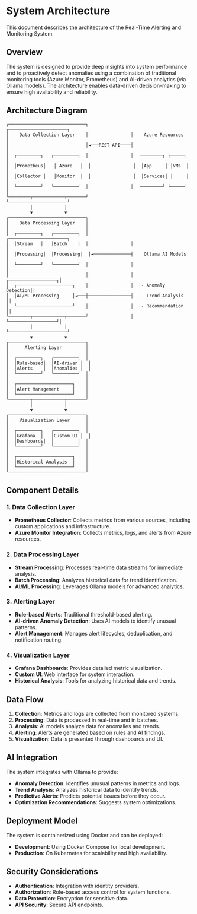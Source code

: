 # System Architecture

This document describes the architecture of the Real-Time Alerting and Monitoring System.

## Overview

The system is designed to provide deep insights into system performance and to proactively detect anomalies using a combination of traditional monitoring tools (Azure Monitor, Prometheus) and AI-driven analytics (via Ollama models). The architecture enables data-driven decision-making to ensure high availability and reliability.

## Architecture Diagram

```
┌─────────────────────────────┐                ┌──────────────────────┐
│    Data Collection Layer    │                │    Azure Resources   │
│                             │◄───REST API────┤                      │
│  ┌─────────┐   ┌─────────┐  │                │  ┌────────┐ ┌─────┐  │
│  │Prometheus│   │ Azure   │  │                │  │App     │ │VMs  │  │
│  │Collector │   │Monitor  │  │                │  │Services│ │     │  │
│  └─────────┘   └─────────┘  │                │  └────────┘ └─────┘  │
└────────┬────────────┬───────┘                └──────────────────────┘
         │            │
         ▼            ▼
┌─────────────────────────────┐
│    Data Processing Layer    │
│                             │
│  ┌─────────┐   ┌─────────┐  │                ┌──────────────────────┐
│  │Stream   │   │Batch    │  │                │                      │
│  │Processing│  │Processing│  │◄──────────────┤    Ollama AI Models  │
│  └─────────┘   └─────────┘  │                │                      │
│                             │                │  ┌──────────────────┐│
│  ┌─────────────────────┐    │                │  │- Anomaly Detection││
│  │AI/ML Processing     │◄───┼────────────────┤  │- Trend Analysis   ││
│  └─────────────────────┘    │                │  │- Recommendation   ││
└────────┬────────────┬───────┘                │  └──────────────────┘│
         │            │                        └──────────────────────┘
         ▼            ▼
┌─────────────────────────────┐
│      Alerting Layer         │
│                             │
│  ┌─────────┐   ┌─────────┐  │
│  │Rule-based│  │AI-driven │  │
│  │Alerts    │  │Anomalies │  │
│  └─────────┘   └─────────┘  │
│                             │
│  ┌─────────────────────┐    │
│  │Alert Management     │    │
│  └─────────────────────┘    │
└────────┬────────────┬───────┘
         │            │
         ▼            ▼
┌─────────────────────────────┐
│    Visualization Layer      │
│                             │
│  ┌─────────┐   ┌─────────┐  │
│  │Grafana  │   │Custom UI │  │
│  │Dashboards│  │         │  │
│  └─────────┘   └─────────┘  │
│                             │
│  ┌─────────────────────┐    │
│  │Historical Analysis  │    │
│  └─────────────────────┘    │
└─────────────────────────────┘
```

## Component Details

### 1. Data Collection Layer

- **Prometheus Collector**: Collects metrics from various sources, including custom applications and infrastructure.
- **Azure Monitor Integration**: Collects metrics, logs, and alerts from Azure resources.

### 2. Data Processing Layer

- **Stream Processing**: Processes real-time data streams for immediate analysis.
- **Batch Processing**: Analyzes historical data for trend identification.
- **AI/ML Processing**: Leverages Ollama models for advanced analytics.

### 3. Alerting Layer

- **Rule-based Alerts**: Traditional threshold-based alerting.
- **AI-driven Anomaly Detection**: Uses AI models to identify unusual patterns.
- **Alert Management**: Manages alert lifecycles, deduplication, and notification routing.

### 4. Visualization Layer

- **Grafana Dashboards**: Provides detailed metric visualization.
- **Custom UI**: Web interface for system interaction.
- **Historical Analysis**: Tools for analyzing historical data and trends.

## Data Flow

1. **Collection**: Metrics and logs are collected from monitored systems.
2. **Processing**: Data is processed in real-time and in batches.
3. **Analysis**: AI models analyze data for anomalies and trends.
4. **Alerting**: Alerts are generated based on rules and AI findings.
5. **Visualization**: Data is presented through dashboards and UI.

## AI Integration

The system integrates with Ollama to provide:

- **Anomaly Detection**: Identifies unusual patterns in metrics and logs.
- **Trend Analysis**: Analyzes historical data to identify trends.
- **Predictive Alerts**: Predicts potential issues before they occur.
- **Optimization Recommendations**: Suggests system optimizations.

## Deployment Model

The system is containerized using Docker and can be deployed:

- **Development**: Using Docker Compose for local development.
- **Production**: On Kubernetes for scalability and high availability.

## Security Considerations

- **Authentication**: Integration with identity providers.
- **Authorization**: Role-based access control for system functions.
- **Data Protection**: Encryption for sensitive data.
- **API Security**: Secure API endpoints. 